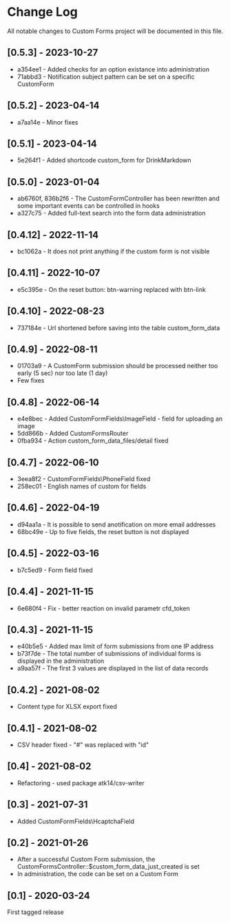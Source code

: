 Change Log
==========

All notable changes to Custom Forms project will be documented in this file.

## [0.5.3] - 2023-10-27

* a354ee1 - Added checks for an option existance into administration
* 71abbd3 - Notification subject pattern can be set on a specific CustomForm

## [0.5.2] - 2023-04-14

* a7aa14e - Minor fixes

## [0.5.1] - 2023-04-14

* 5e264f1 - Added shortcode custom_form for DrinkMarkdown

## [0.5.0] - 2023-01-04

* ab6760f, 836b2f6 - The CustomFormController has been rewritten and some important events can be controlled in hooks
* a327c75 - Added full-text search into the form data administration

## [0.4.12] - 2022-11-14

* bc1062a - It does not print anything if the custom form is not visible

## [0.4.11] - 2022-10-07

* e5c395e - On the reset button: btn-warning replaced with btn-link

## [0.4.10] - 2022-08-23

* 737184e - Url shortened before saving into the table custom_form_data

## [0.4.9] - 2022-08-11

* 01703a9 - A CustomForm submission should be processed neither too early (5 sec) nor too late (1 day)
* Few fixes

## [0.4.8] - 2022-06-14

* e4e8bec - Added CustomFormFields\ImageField - field for uploading an image
* 5dd866b - Added CustomFormsRouter
* 0fba934 - Action custom_form_data_files/detail fixed

## [0.4.7] - 2022-06-10

* 3eea8f2 - CustomFormFields\PhoneField fixed
* 258ec01 - English names of custom for fields

## [0.4.6] - 2022-04-19

* d94aa1a - It is possible to send anotification on more email addresses
* 68bc49e - Up to five fields, the reset button is not displayed

## [0.4.5] - 2022-03-16

* b7c5ed9 - Form field fixed

## [0.4.4] - 2021-11-15

* 6e680f4 - Fix - better reaction on invalid parametr cfd_token

## [0.4.3] - 2021-11-15

* e40b5e5 - Added max limit of form submissions from one IP address
* b73f7de - The total number of submissions of individual forms is displayed in the administration
* a9aa57f - The first 3 values are displayed in the list of data records

## [0.4.2] - 2021-08-02

* Content type for XLSX export fixed

## [0.4.1] - 2021-08-02

* CSV header fixed - "#" was replaced with "id"

## [0.4] - 2021-08-02

* Refactoring - used package atk14/csv-writer

## [0.3] - 2021-07-31

* Added CustomFormFields\HcaptchaField

## [0.2] - 2021-01-26

* After a successful Custom Form submission, the CustomFormsController::$custom_form_data_just_created is set
* In administration, the code can be set on a Custom Form

## [0.1] - 2020-03-24

First tagged release
